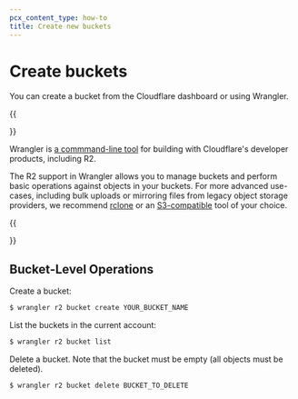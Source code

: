 ```yaml
---
pcx_content_type: how-to
title: Create new buckets
---
```


# Create buckets

You can create a bucket from the Cloudflare dashboard or using Wrangler.

{{<Aside type="note">}}

Wrangler is [a commmand-line tool](https://developers.cloudflare.com/workers/wrangler/install-and-update/) for building with Cloudflare's developer products, including R2.

The R2 support in Wrangler allows you to manage buckets and perform basic operations against objects in your buckets. For more advanced use-cases, including bulk uploads or mirroring files from legacy object storage providers, we recommend [rclone](https://developers.cloudflare.com/r2/examples/rclone/) or an [S3-compatible](https://developers.cloudflare.com/r2/data-access/s3-api/api/) tool of your choice. 

{{</Aside>}}

## Bucket-Level Operations

Create a bucket:

```sh
$ wrangler r2 bucket create YOUR_BUCKET_NAME
```

List the buckets in the current account:

```sh
$ wrangler r2 bucket list 
```
Delete a bucket. Note that the bucket must be empty (all objects must be deleted).

```sh
$ wrangler r2 bucket delete BUCKET_TO_DELETE
```
